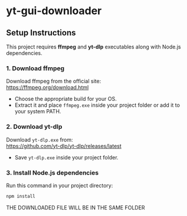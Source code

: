 # yt-gui-downloader

## Setup Instructions

This project requires **ffmpeg** and **yt-dlp** executables along with Node.js dependencies.

### 1. Download ffmpeg

Download ffmpeg from the official site:  
https://ffmpeg.org/download.html

- Choose the appropriate build for your OS.
- Extract it and place `ffmpeg.exe` inside your project folder or add it to your system PATH.

### 2. Download yt-dlp

Download `yt-dlp.exe` from:  
https://github.com/yt-dlp/yt-dlp/releases/latest

- Save `yt-dlp.exe` inside your project folder.

### 3. Install Node.js dependencies

Run this command in your project directory:

```bash
npm install
```
THE DOWNLOADED FILE WILL BE IN THE SAME FOLDER
